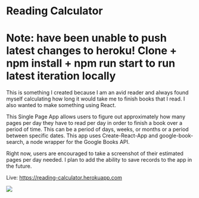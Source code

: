 # Reading Calculator

# Note: have been unable to push latest changes to heroku! Clone + npm install + npm run start to run latest iteration locally

This is something I created because I am an avid reader and always found myself calculating how long it would take me to finish books that I read. I also wanted to make something using React.

This Single Page App allows users to figure out approximately how many pages per day they have to read per day in order to finish a book over a period of time. This can be a period of days, weeks, or months or a period between specific dates. This app uses Create-React-App and google-book-search, a node wrapper for the Google Books API.

Right now, users are encouraged to take a screenshot of their estimated pages per day needed. I plan to add the ability to save records to the app in the future.

Live: https://reading-calculator.herokuapp.com

<img src="Reading Calculator Demo GIF.gif"/>
